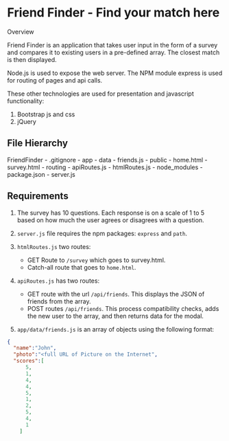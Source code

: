 # Friend Finder - Find your match here

 Overview

Friend Finder is an application that takes user input in the form of a survey and compares it to existing users in a pre-defined array.  The closest match is then displayed.

Node.js is used to expose the web server.  The NPM module express is used for routing of pages and api calls.

These other technologies are used for presentation and javascript functionality:

1. Bootstrap js and css
2. jQuery

## File Hierarchy

  FriendFinder
    - .gitignore
    - app
      - data
        - friends.js
      - public
        - home.html
        - survey.html
      - routing
        - apiRoutes.js
        - htmlRoutes.js
    - node_modules
    - package.json
    - server.js

## Requirements

1. The survey has 10 questions. Each response is on a scale of 1 to 5 based on how much the user agrees or disagrees with a question.

2. `server.js` file requires the npm packages: `express` and `path`.

3. `htmlRoutes.js` two routes:

   * GET Route to `/survey` which goes to survey.html.
   * Catch-all route that goes to `home.html`.

4. `apiRoutes.js` has two routes:

   * GET route with the url `/api/friends`. This displays the JSON of friends from the array.
   * POST routes `/api/friends`. This process compatibility checks, adds the new user to the array, and then returns data for the modal.

5. `app/data/friends.js` is an array of objects using the following format:

```json
{
  "name":"John",
  "photo":"<full URL of Picture on the Internet",
  "scores":[
      5,
      1,
      4,
      4,
      5,
      1,
      2,
      5,
      4,
      1
    ]
